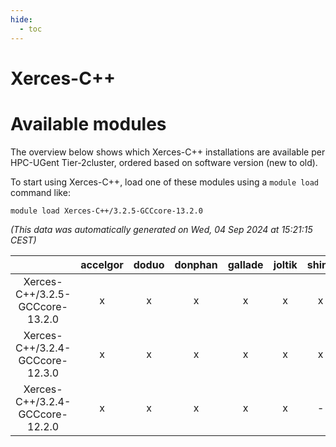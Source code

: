 ```yaml
---
hide:
  - toc
---
```


Xerces-C++
==========

# Available modules


The overview below shows which Xerces-C++ installations are available per HPC-UGent Tier-2cluster, ordered based on software version (new to old).

To start using Xerces-C++, load one of these modules using a `module load` command like:

```shell
module load Xerces-C++/3.2.5-GCCcore-13.2.0
```

*(This data was automatically generated on Wed, 04 Sep 2024 at 15:21:15 CEST)*  

| |accelgor|doduo|donphan|gallade|joltik|shinx|skitty|
| :---: | :---: | :---: | :---: | :---: | :---: | :---: | :---: |
|Xerces-C++/3.2.5-GCCcore-13.2.0|x|x|x|x|x|x|x|
|Xerces-C++/3.2.4-GCCcore-12.3.0|x|x|x|x|x|x|x|
|Xerces-C++/3.2.4-GCCcore-12.2.0|x|x|x|x|x|-|x|
